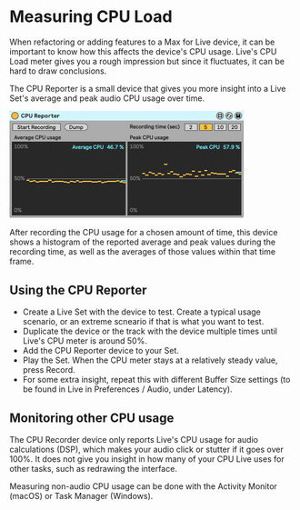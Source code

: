 # Measuring CPU Load #

When refactoring or adding features to a Max for Live device, it can be important to know how this affects the device's CPU usage. Live's CPU Load meter gives you a rough impression but since it fluctuates, it can be hard to draw conclusions. 

The CPU Reporter is a small device that gives you more insight into a Live Set's average and peak audio CPU usage over time.

<img width=412 alt="The CPU Reporter" src="images/CpuReporter.png">

After recording the CPU usage for a chosen amount of time, this device shows a histogram of the reported average and peak values during the recording time, as well as the averages of those values within that time frame.

## Using the CPU Reporter ##

* Create a Live Set with the device to test. Create a typical usage scenario, or an extreme scneario if that is what you want to test.
* Duplicate the device or the track with the device multiple times until Live's CPU meter is around 50%.
* Add the CPU Reporter device to your Set.
* Play the Set. When the CPU meter stays at a relatively steady value, press Record.
* For some extra insight, repeat this with different Buffer Size settings (to be found in Live in Preferences / Audio, under Latency).

## Monitoring other CPU usage ## 

The CPU Recorder device only reports Live's CPU usage for audio calculations (DSP), which makes your audio click or stutter if it goes over 100%. It does not give you insight in how many of your CPU Live uses for other tasks, such as redrawing the interface.

Measuring non-audio CPU usage can be done with the Activity Monitor (macOS) or Task Manager (Windows).
